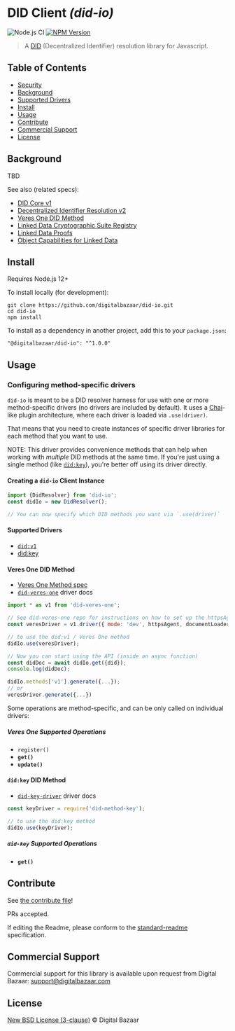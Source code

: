 # DID Client _(did-io)_

![Node.js CI](https://github.com/digitalbazaar/did-io/workflows/Node.js%20CI/badge.svg)
[![NPM Version](https://img.shields.io/npm/v/digitalbazaar/did-io)](https://www.npmjs.com/package/@digitalbazaar/did-io)

> A [DID](https://w3c-ccg.github.io/did-spec/) (Decentralized Identifier) resolution library for Javascript.

## Table of Contents

- [Security](#security)
- [Background](#background)
- [Supported Drivers](#supported-drivers)
- [Install](#install)
- [Usage](#usage)
- [Contribute](#contribute)
- [Commercial Support](#commercial-support)
- [License](#license)

## Background

TBD

See also (related specs):

* [DID Core v1](https://w3c.github.io/did-core/)
* [Decentralized Identifier Resolution v2](https://w3c-ccg.github.io/did-resolution/)
* [Veres One DID Method](https://w3c-ccg.github.io/didm-veres-one/)
* [Linked Data Cryptographic Suite Registry](https://w3c-ccg.github.io/ld-cryptosuite-registry/)
* [Linked Data Proofs](https://w3c-dvcg.github.io/ld-proofs/)
* [Object Capabilities for Linked Data](https://w3c-ccg.github.io/ocap-ld/)

## Install

Requires Node.js 12+

To install locally (for development):

```
git clone https://github.com/digitalbazaar/did-io.git
cd did-io
npm install
```

To install as a dependency in another project, add this to your `package.json`:

```
"@digitalbazaar/did-io": "^1.0.0"
```

## Usage

### Configuring method-specific drivers

`did-io` is meant to be a DID resolver harness for use with one or more 
method-specific drivers (no drivers are included by default). It uses a 
[Chai](https://www.chaijs.com/)-like plugin architecture, where each driver
is loaded via `.use(driver)`. 

That means that you need to create instances of specific driver libraries for
each method that you want to use. 

NOTE: This driver provides convenience methods that can help when working with
_multiple_ DID methods at the same time. If you're just using a single method
(like [`did:key`](https://github.com/digitalbazaar/did-method-key-js)), you're
better off using its driver directly.

#### Creating a `did-io` Client Instance

```js
import {DidResolver} from 'did-io';
const didIo = new DidResolver();

// You can now specify which DID methods you want via `.use(driver)`  
```

#### Supported Drivers

* [`did:v1`](https://github.com/veres-one/did-veres-one)
* [did:key](https://github.com/digitalbazaar/did-method-key-js)

#### Veres One DID Method

* [Veres One Method spec](https://w3c-ccg.github.io/didm-veres-one/)
* [`did-veres-one`](https://github.com/veres-one/did-veres-one) driver docs

```js
import * as v1 from 'did-veres-one';

// See did-veres-one repo for instructions on how to set up the httpsAgent etc
const veresDriver = v1.driver({ mode: 'dev', httpsAgent, documentLoader });

// to use the did:v1 / Veres One method
didIo.use(veresDriver);

// Now you can start using the API (inside an async function)
const didDoc = await didIo.get({did});
console.log(didDoc);
```

```js
didIo.methods['v1'].generate({...});
// or
veresDriver.generate({...})
```

Some operations are method-specific, and can be only called on individual
drivers:

##### Veres One Supported Operations

* `register()`
* **`get()`**
* **`update()`**

#### `did:key` DID Method

* [`did-key-driver`](https://github.com/digitalbazaar/did-method-key-js) driver docs

```js
const keyDriver = require('did-method-key');

// to use the did:key method
didIo.use(keyDriver);
```

##### `did-key` Supported Operations

* **`get()`**

## Contribute

See [the contribute file](https://github.com/digitalbazaar/bedrock/blob/master/CONTRIBUTING.md)!

PRs accepted.

If editing the Readme, please conform to the
[standard-readme](https://github.com/RichardLitt/standard-readme) specification.

## Commercial Support

Commercial support for this library is available upon request from
Digital Bazaar: support@digitalbazaar.com

## License

[New BSD License (3-clause)](LICENSE) © Digital Bazaar
